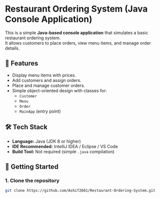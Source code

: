 # Restaurant Ordering System (Java Console Application)

This is a simple **Java-based console application** that simulates a basic restaurant ordering system.  
It allows customers to place orders, view menu items, and manage order details.

## 📌 Features
- Display menu items with prices.
- Add customers and assign orders.
- Place and manage customer orders.
- Simple object-oriented design with classes for:
  - `Customer`
  - `Menu`
  - `Order`
  - `MainApp` (entry point)

## 🛠️ Tech Stack
- **Language:** Java (JDK 8 or higher)
- **IDE Recommended:** IntelliJ IDEA / Eclipse / VS Code
- **Build Tool:** Not required (simple `.java` compilation)

## 🚀 Getting Started

### 1. Clone the repository
```bash
git clone https://github.com/Ashif2601/Restaurant-Ordering-System.git

